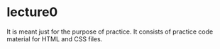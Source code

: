 # lecture0
It is meant just for the purpose of practice. It consists of practice code material for HTML and CSS files.
